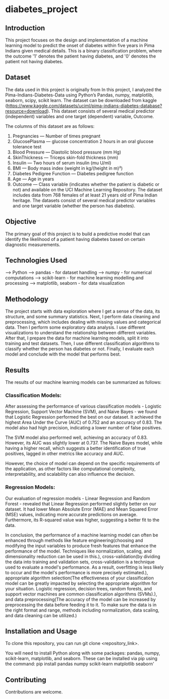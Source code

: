 # diabetes_project
## Introduction
This project focuses on the design and implementation of a machine learning model to predict the onset of diabetes within five years in Pima Indians given medical details. This is a binary classification problem, where the outcome '1' denotes the patient having diabetes, and '0' denotes the patient not having diabetes.

## Dataset
The data used in this project is originally from In this project, I analyzed the Pima-Indians-Diabetes-Data using Python’s Pandas, numpy, matplotlib, seaborn, scipy, scikit learn. The dataset can be downloaded from kaggle (https://www.kaggle.com/datasets/uciml/pima-indians-diabetes-database?resource=download). This dataset consists of several medical predictor (independent) variables and one target (dependent) variable, Outcome. 

The columns of this dataset are as follows:

1. Pregnancies — Number of times pregnant
2. GlucosePlasma — glucose concentration 2 hours in an oral glucose tolerance test
3. Blood Pressure — Diastolic blood pressure (mm Hg)
4. SkinThickness — Triceps skin-fold thickness (mm)
5. Insulin — Two hours of serum insulin (mu U/ml)
6. BMI — Body mass index (weight in kg/(height in m)²)
7. Diabetes Pedigree Function — Diabetes pedigree function
8. Age — Age in years
9. Outcome — Class variable (indicates whether the patient is diabetic or not)
 and available on the UCI Machine Learning Repository. The dataset includes data from 768 females of at least 21 years old of Pima Indian heritage. The datasets consist of several medical predictor variables and one target variable (whether the person has diabetes).

## Objective
The primary goal of this project is to build a predictive model that can identify the likelihood of a patient having diabetes based on certain diagnostic measurements.



## Technologies Used
--> Python
--> pandas - for dataset handling
--> numpy - for numerical computations
--> scikit-learn - for machine learning modelling and processing
--> matplotlib, seaborn - for data visualization



## Methodology
The project starts with data exploration where I get a sense of the data, its structure, and some summary statistics. Next, I perform data cleaning and preprocessing, which includes dealing with missing values and categorical data. Then I perform some exploratory data analysis. I use different visualizations to understand the relationship between different variables. After that, I prepare the data for machine learning models, split it into training and test datasets. Then, I use different classification algorithms to classify whether the person has diabetes or not. Finally, I evaluate each model and conclude with the model that performs best.



## Results
The results of our machine learning models can be summarized as follows:

### Classification Models:
After assessing the performance of various classification models - Logistic Regression, Support Vector Machine (SVM), and Naive Bayes - we found that Logistic Regression performed the best on our dataset. It achieved the highest Area Under the Curve (AUC) of 0.752 and an accuracy of 0.83. The model also had high precision, indicating a lower number of false positives.

The SVM model also performed well, achieving an accuracy of 0.83. However, its AUC was slightly lower at 0.737. The Naive Bayes model, while having a higher recall, which suggests a better identification of true positives, lagged in other metrics like accuracy and AUC.

However, the choice of model can depend on the specific requirements of the application, as other factors like computational complexity, interpretability, and scalability can also influence the decision.

### Regression Models:
Our evaluation of regression models - Linear Regression and Random Forest - revealed that Linear Regression performed slightly better on our dataset. It had lower Mean Absolute Error (MAE) and Mean Squared Error (MSE) values, indicating more accurate predictions on average. Furthermore, its R-squared value was higher, suggesting a better fit to the data.

In conclusion, the performance of a machine learning model can often be enhanced through methods like feature engineering(choosing and modifying the input variables to produce fresh features that enhance the performance of the model. Techniques like normalization, scaling, and dimensionality reduction can be used in this.), cross-validation(by dividing the data into training and validation sets, cross-validation is a technique used to evaluate a model's performance. As a result, overfitting is less likely to occur and the model's performance is more precisely estimated.), appropriate algorithm selection(The effectiveness of your classification model can be greatly impacted by selecting the appropriate algorithm for your situation. Logistic regression, decision trees, random forests, and support vector machines are common classification algorithms (SVMs).), and data preprocessing(The accuracy of the model can be increased by preprocessing the data before feeding it to it. To make sure the data is in the right format and range, methods including normalization, data scaling, and data cleaning can be utilized.)


## Installation and Usage
To clone this repository, you can run git clone <repository_link>.

You will need to install Python along with some packages: pandas, numpy, scikit-learn, matplotlib, and seaborn. These can be installed via pip using the command: pip install pandas numpy scikit-learn matplotlib seaborn'


## Contributing
Contributions are welcome. 
